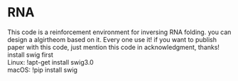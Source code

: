 # RNA
This code is a reinforcement environment for inversing RNA folding. you can design a algirtheom based on it.
Every one use it! if you want to publish paper with this code, just mention this code in acknowledgment, thanks!
install swig first  
Linux: !apt-get install swig3.0  
macOS: !pip install swig  
